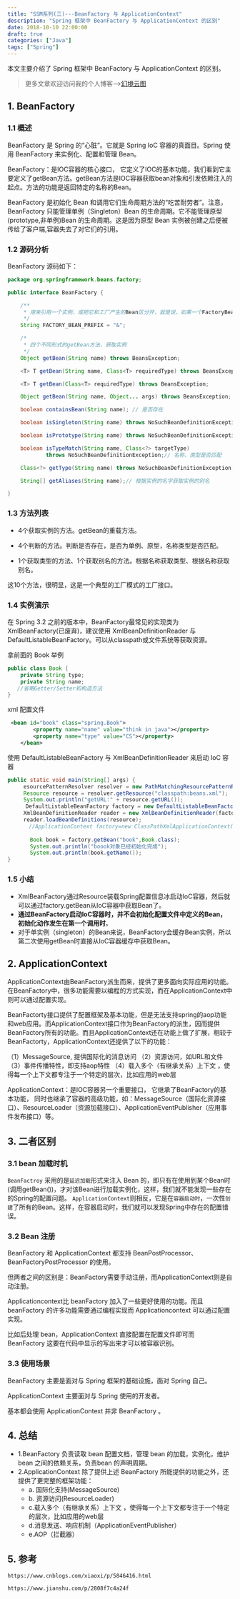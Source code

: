 ```yaml
---
title: "SSM系列(三)---BeanFactory 与 ApplicationContext"
description: "Spring 框架中 BeanFactory 与 ApplicationContext 的区别"
date: 2018-10-10 22:00:00
draft: true
categories: ["Java"]
tags: ["Spring"]
---
```


本文主要介绍了 Spring 框架中 BeanFactory 与 ApplicationContext 的区别。

<!--more-->

> 更多文章欢迎访问我的个人博客-->[幻境云图](https://www.lixueduan.com/)

## 1.  BeanFactory

### 1.1 概述

BeanFactory 是 Spring 的“心脏”。它就是 Spring IoC 容器的真面目。Spring 使用 BeanFactory 来实例化、配置和管理 Bean。

BeanFactory：是IOC容器的核心接口， 它定义了IOC的基本功能，我们看到它主要定义了getBean方法。getBean方法是IOC容器获取bean对象和引发依赖注入的起点。方法的功能是返回特定的名称的Bean。

BeanFactory 是初始化 Bean 和调用它们生命周期方法的“吃苦耐劳者”。注意，BeanFactory 只能管理单例（Singleton）Bean 的生命周期。它不能管理原型(prototype,非单例)Bean 的生命周期。这是因为原型 Bean 实例被创建之后便被传给了客户端,容器失去了对它们的引用。

### 1.2 源码分析

BeanFactory 源码如下：

```java
package org.springframework.beans.factory;

public interface BeanFactory {

    /**
     * 用来引用一个实例，或把它和工厂产生的Bean区分开，就是说，如果一个FactoryBean的名字为a，那么，&a会得到那个Factory
     */
    String FACTORY_BEAN_PREFIX = "&";

    /*
     * 四个不同形式的getBean方法，获取实例
     */
    Object getBean(String name) throws BeansException;

    <T> T getBean(String name, Class<T> requiredType) throws BeansException;

    <T> T getBean(Class<T> requiredType) throws BeansException;

    Object getBean(String name, Object... args) throws BeansException;

    boolean containsBean(String name); // 是否存在

    boolean isSingleton(String name) throws NoSuchBeanDefinitionException;// 是否为单实例

    boolean isPrototype(String name) throws NoSuchBeanDefinitionException;// 是否为原型（多实例）

    boolean isTypeMatch(String name, Class<?> targetType)
            throws NoSuchBeanDefinitionException;// 名称、类型是否匹配

    Class<?> getType(String name) throws NoSuchBeanDefinitionException; // 获取类型

    String[] getAliases(String name);// 根据实例的名字获取实例的别名

}
```

### 1.3 方法列表

* 4个获取实例的方法。getBean的重载方法。

* 4个判断的方法。判断是否存在，是否为单例、原型，名称类型是否匹配。

* 1个获取类型的方法、1个获取别名的方法。根据名称获取类型、根据名称获取别名。

这10个方法，很明显，这是一个典型的工厂模式的工厂接口。

### 1.4 实例演示

在 Spring 3.2 之前的版本中，BeanFactory最常见的实现类为XmlBeanFactory(已废弃)，建议使用 XmlBeanDefinitionReader 与 DefaultListableBeanFactory。可以从classpath或文件系统等获取资源。

拿前面的 Book 举例

```java
public class Book {
    private String type;
    private String name;
   //省略Getter/Setter和构造方法
}
```

xml 配置文件

```xml
 <bean id="book" class="spring.Book">
        <property name="name" value="think in java"></property>
        <property name="type" value="CS"></property>
    </bean>
```

使用 DefaultListableBeanFactory 与 XmlBeanDefinitionReader 来启动 IoC 容器

```java
public static void main(String[] args) {
	 esourcePatternResolver resolver = new PathMatchingResourcePatternResolver();
	 Resource resource = resolver.getResource("classpath:beans.xml");
	 System.out.println("getURL:" + resource.getURL());
    　DefaultListableBeanFactory factory = new DefaultListableBeanFactory();
	 XmlBeanDefinitionReader reader = new XmlBeanDefinitionReader(factory);
	 reader.loadBeanDefinitions(resource);
　　　　//ApplicationContext factory=new ClassPathXmlApplicationContext("applicationContext.xml"); 
            
       Book book = factory.getBean("book",Book.class);
       System.out.println("boook对象已经初始化完成");
       System.out.println(book.getName());
}
```

### 1.5 小结

* XmlBeanFactory通过Resource装载Spring配置信息冰启动IoC容器，然后就可以通过factory.getBean从IoC容器中获取Bean了。
* **通过BeanFactory启动IoC容器时，并不会初始化配置文件中定义的Bean，初始化动作发生在第一个调用时**。
* 对于单实例（singleton）的Bean来说，BeanFactory会缓存Bean实例，所以第二次使用getBean时直接从IoC容器缓存中获取Bean。

## 2. ApplicationContext

ApplicationContext由BeanFactory派生而来，提供了更多面向实际应用的功能。在BeanFactory中，很多功能需要以编程的方式实现，而在ApplicationContext中则可以通过配置实现。

BeanFactorty接口提供了配置框架及基本功能，但是无法支持spring的aop功能和web应用。而ApplicationContext接口作为BeanFactory的派生，因而提供BeanFactory所有的功能。而且ApplicationContext还在功能上做了扩展，相较于BeanFactorty，ApplicationContext还提供了以下的功能： 

（1）MessageSource, 提供国际化的消息访问 
（2）资源访问，如URL和文件 
（3）事件传播特性，即支持aop特性
（4）载入多个（有继承关系）上下文 ，使得每一个上下文都专注于一个特定的层次，比如应用的web层 

ApplicationContext：是IOC容器另一个重要接口， 它继承了BeanFactory的基本功能， 同时也继承了容器的高级功能，如：MessageSource（国际化资源接口）、ResourceLoader（资源加载接口）、ApplicationEventPublisher（应用事件发布接口）等。

## 3. 二者区别

### 3.1 bean 加载时机

`BeanFactroy` 采用的是`延迟加载`形式来注入 Bean 的，即只有在使用到某个Bean时(调用getBean())，才对该Bean进行加载实例化，这样，我们就不能发现一些存在的Spring的配置问题。
`ApplicationContext`则相反，它是在`容器启动时`，一次性`创建`了所有的Bean。这样，在容器启动时，我们就可以发现Spring中存在的配置错误。 

### 3.2 Bean 注册

BeanFactory 和 ApplicationContext 都支持 BeanPostProcessor、BeanFactoryPostProcessor 的使用。

但两者之间的区别是：BeanFactory需要手动注册，而ApplicationContext则是自动注册。

Applicationcontext比 beanFactory 加入了一些更好使用的功能。而且 beanFactory 的许多功能需要通过编程实现而 Applicationcontext 可以通过配置实现。

比如后处理 bean，ApplicationContext 直接配置在配置文件即可而 BeanFactory 这要在代码中显示的写出来才可以被容器识别。

### 3.3 使用场景

BeanFactory 主要是面对与 Spring 框架的基础设施，面对 Spring 自己。

ApplicationContext 主要面对与 Spring 使用的开发者。

基本都会使用 ApplicationContext 并非 BeanFactory 。

## 4. 总结

* 1.BeanFactory 负责读取 bean 配置文档，管理 bean 的加载，实例化，维护 bean 之间的依赖关系，负责bean 的声明周期。
* 2.ApplicationContext 除了提供上述 BeanFactory 所能提供的功能之外，还提供了更完整的框架功能：
  * a. 国际化支持(MessageSource)
  * b. 资源访问(ResourceLoader)
  * c.载入多个（有继承关系）上下文 ，使得每一个上下文都专注于一个特定的层次，比如应用的web层 
  * d.消息发送、响应机制（ApplicationEventPublisher）
  * e.AOP（拦截器）

## 5. 参考

`https://www.cnblogs.com/xiaoxi/p/5846416.html`

`https://www.jianshu.com/p/2808f7c4a24f`